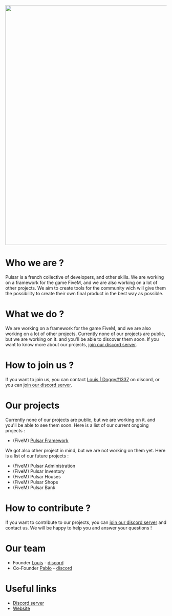 <p align-center="center">
    <img src="https://media.discordapp.net/attachments/1069542546918879252/1070997161539547176/plr-latest-transparent-bg-soft.png" width="750" />
</p>

# Who we are ?

Pulsar is a french collective of developers, and other skills. We are working on a framework for the game FiveM, and we are also working on a lot of other projects.
We aim to create tools for the community wich will give them the possibility to create their own final product in the best way as possible.

# What we do ?

We are working on a framework for the game FiveM, and we are also working on a lot of other projects. Currently none of our projects are public, but we are working on it. and you'll be able to discover them soon. If you want to know more about our projects, [join our discord server](http://join.pulsar-framework.com).

# How to join us ?

If you want to join us, you can contact [Louis | Doggy#1337](https://discordapp.com/users/219536752543531018) on discord, or you can [join our discord server](http://join.pulsar-framework.com).

# Our projects

Currently none of our projects are public, but we are working on it. and you'll be able to see them soon. Here is a list of our current ongoing projects :
- (FiveM) [Pulsar Framework](https://github.com/pulsar-framework/pulsar-framework)

We got also other project in mind, but we are not working on them yet. Here is a list of our future projects :
- (FiveM) Pulsar Administration
- (FiveM) Pulsar Inventory
- (FiveM) Pulsar Houses
- (FiveM) Pulsar Shops
- (FiveM) Pulsar Bank

# How to contribute ?

If you want to contribute to our projects, you can [join our discord server](http://join.pulsar-framework.com) and contact us. We will be happy to help you and answer your questions !

# Our team

- Founder [Louis](https://github.com/grdlo) - [discord](https://discordapp.com/users/219536752543531018)
- Co-Founder [Pablo](https://github.com/PabloCodingg) - [discord](https://discordapp.com/users/590776340920139787)

# Useful links

- [Discord server](http://join.pulsar-framework.com)
- [Website](https://pulsar-framework.com)